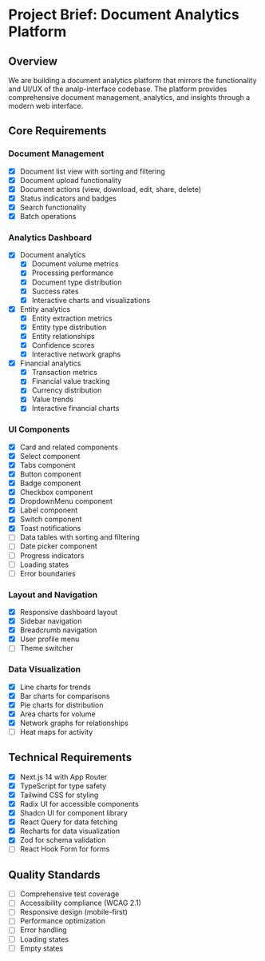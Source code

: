 # Project Brief: Document Analytics Platform

## Overview
We are building a document analytics platform that mirrors the functionality and UI/UX of the analp-interface codebase. The platform provides comprehensive document management, analytics, and insights through a modern web interface.

## Core Requirements

### Document Management
- [x] Document list view with sorting and filtering
- [x] Document upload functionality
- [x] Document actions (view, download, edit, share, delete)
- [x] Status indicators and badges
- [x] Search functionality
- [x] Batch operations

### Analytics Dashboard
- [x] Document analytics
  - [x] Document volume metrics
  - [x] Processing performance
  - [x] Document type distribution
  - [x] Success rates
  - [x] Interactive charts and visualizations

- [x] Entity analytics
  - [x] Entity extraction metrics
  - [x] Entity type distribution
  - [x] Entity relationships
  - [x] Confidence scores
  - [x] Interactive network graphs

- [x] Financial analytics
  - [x] Transaction metrics
  - [x] Financial value tracking
  - [x] Currency distribution
  - [x] Value trends
  - [x] Interactive financial charts

### UI Components
- [x] Card and related components
- [x] Select component
- [x] Tabs component
- [x] Button component
- [x] Badge component
- [x] Checkbox component
- [x] DropdownMenu component
- [x] Label component
- [x] Switch component
- [x] Toast notifications
- [ ] Data tables with sorting and filtering
- [ ] Date picker component
- [ ] Progress indicators
- [ ] Loading states
- [ ] Error boundaries

### Layout and Navigation
- [x] Responsive dashboard layout
- [x] Sidebar navigation
- [x] Breadcrumb navigation
- [x] User profile menu
- [ ] Theme switcher

### Data Visualization
- [x] Line charts for trends
- [x] Bar charts for comparisons
- [x] Pie charts for distribution
- [x] Area charts for volume
- [x] Network graphs for relationships
- [ ] Heat maps for activity

## Technical Requirements
- [x] Next.js 14 with App Router
- [x] TypeScript for type safety
- [x] Tailwind CSS for styling
- [x] Radix UI for accessible components
- [x] Shadcn UI for component library
- [x] React Query for data fetching
- [x] Recharts for data visualization
- [x] Zod for schema validation
- [ ] React Hook Form for forms

## Quality Standards
- [ ] Comprehensive test coverage
- [ ] Accessibility compliance (WCAG 2.1)
- [ ] Responsive design (mobile-first)
- [ ] Performance optimization
- [ ] Error handling
- [ ] Loading states
- [ ] Empty states
